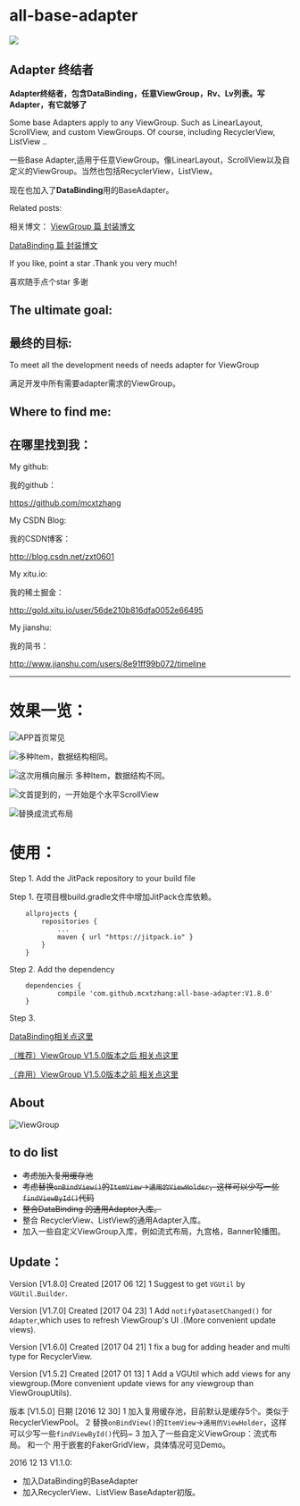 # all-base-adapter
[![](https://jitpack.io/v/mcxtzhang/all-base-adapter.svg)](https://jitpack.io/#mcxtzhang/all-base-adapter)

## Adapter 终结者
**Adapter终结者，包含DataBinding，任意ViewGroup，Rv、Lv列表。写Adapter，有它就够了**

Some base Adapters apply to any ViewGroup. Such as LinearLayout, ScrollView, and custom ViewGroups. Of course, including RecyclerView, ListView ..

一些Base Adapter,适用于任意ViewGroup。像LinearLayout，ScrollView以及自定义的ViewGroup。当然也包括RecyclerView，ListView。

现在也加入了**DataBinding**用的BaseAdapter。

Related posts:

相关博文：
[ViewGroup 篇 封装博文]

[DataBinding 篇 封装博文]


If you like, point a star .Thank you very much!

喜欢随手点个star 多谢 


## The ultimate goal:
## 最终的目标:
To meet all the development needs of needs adapter for ViewGroup

满足开发中所有需要adapter需求的ViewGroup。

## Where to find me:
##  在哪里找到我：

My github:

我的github：

https://github.com/mcxtzhang

My CSDN Blog:

我的CSDN博客：

http://blog.csdn.net/zxt0601

My xitu.io:

我的稀土掘金：

http://gold.xitu.io/user/56de210b816dfa0052e66495

My jianshu:

我的简书：

http://www.jianshu.com/users/8e91ff99b072/timeline
***


# 效果一览：

![APP首页常见](https://github.com/mcxtzhang/all-base-adapter/blob/master/gif/DataBinding/multypemulbean.gif)

![多种Item，数据结构相同。](https://github.com/mcxtzhang/all-base-adapter/blob/master/gif/multype1.gif)

![这次用横向展示 多种Item，数据结构不同。](https://github.com/mcxtzhang/all-base-adapter/blob/master/gif/multype2.gif)

![文首提到的，一开始是个水平ScrollView](https://github.com/mcxtzhang/all-base-adapter/blob/master/gif/nochange.gif)

![替换成流式布局](https://github.com/mcxtzhang/all-base-adapter/blob/master/gif/FlowSwipe.gif)


# 使用：
Step 1. Add the JitPack repository to your build file

Step 1. 在项目根build.gradle文件中增加JitPack仓库依赖。
```
    allprojects {
		repositories {
			...
			maven { url "https://jitpack.io" }
		}
	}
```
Step 2. Add the dependency
```
    dependencies {
	        compile 'com.github.mcxtzhang:all-base-adapter:V1.8.0'
	}
```


Step 3.

[DataBinding相关点这里](https://github.com/mcxtzhang/all-base-adapter/blob/master/README-cn-DataBinding.md)


[（推荐）ViewGroup V1.5.0版本之后 相关点这里](https://github.com/mcxtzhang/all-base-adapter/blob/master/README-cn-ViewGroup_after_1.5.0.md)

[（弃用）ViewGroup V1.5.0版本之前 相关点这里](https://github.com/mcxtzhang/all-base-adapter/blob/master/README-cn-ViewGroup.md)


## About
![ViewGroup](https://github.com/mcxtzhang/all-base-adapter/blob/master/gif/AllBaseAdapter.png)


## to do list
* ~~考虑加入复用缓存池~~
* ~~考虑替换`onBindView()`的`ItemView`->`通用的ViewHolder`，这样可以少写一些`findViewById()`代码~~
* ~~整合DataBinding 的通用Adapter入库。~~
* 整合 RecyclerView、ListView的通用Adapter入库。
* 加入一些自定义ViewGroup入库，例如流式布局，九宫格，Banner轮播图。

## Update：
Version [V1.8.0]
Created [2017 06 12]
1 Suggest to get `VGUtil` by `VGUtil.Builder`.

Version [V1.7.0]
Created [2017 04 23]
1 Add `notifyDatasetChanged()` for `Adapter`,which uses to refresh ViewGroup's UI .(More convenient update views).

Version [V1.6.0]
Created [2017 04 21]
1 fix a bug for adding header and multi type for RecyclerView.

Version [V1.5.2]
Created [2017 01 13]
1 Add a VGUtil which add views for any viewgroup.(More convenient update views for any viewgroup than ViewGroupUtils).

版本 [V1.5.0]
日期 [2016 12 30]
1 加入复用缓存池，目前默认是缓存5个。类似于RecyclerViewPool。
2 替换`onBindView()`的`ItemView`->`通用的ViewHolder`，这样可以少写一些`findViewById()`代码~
3 加入了一些自定义ViewGroup：流式布局。 和一个 用于嵌套的FakerGridView，具体情况可见Demo。

2016 12 13 V1.1.0:
* 加入DataBinding的BaseAdapter
* 加入RecyclerView、ListView BaseAdapter初版。

[ViewGroup 篇 封装博文]:https://gold.xitu.io/post/584d52fdb123db00661c59fa
[DataBinding 篇 封装博文]:https://gold.xitu.io/post/584fbdbe128fe1006c988d55
